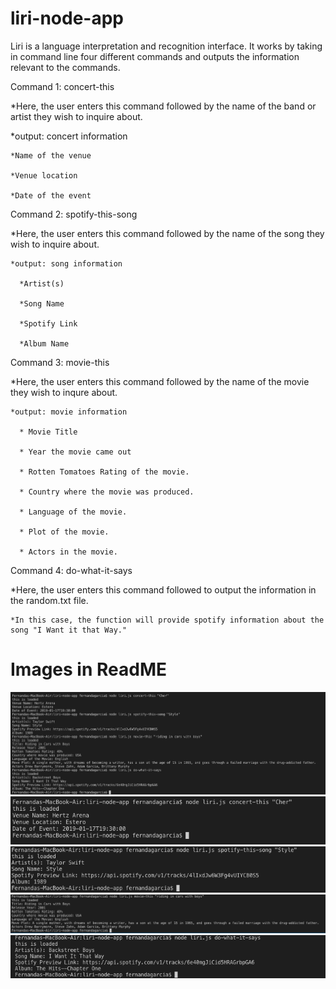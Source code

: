 # liri-node-app
Liri is a language interpretation and recognition interface. It works by taking in command line four different commands and outputs the information relevant to the commands. 

Command 1: concert-this 

 *Here, the user enters this command followed by the name of the band or artist they wish to inquire about.
  
  *output: concert information
    
    *Name of the venue
    
    *Venue location
    
    *Date of the event

Command 2: spotify-this-song
  
  *Here, the user enters this command followed by the name of the song they wish to inquire about.
    
    *output: song information
      
      *Artist(s)
      
      *Song Name
      
      *Spotify Link 
      
      *Album Name
      
Command 3: movie-this
  
  *Here, the user enters this command followed by the name of the movie they wish to inqure about.
    
    *output: movie information
      
      * Movie Title
      
      * Year the movie came out
      
      * Rotten Tomatoes Rating of the movie.
      
      * Country where the movie was produced.
      
      * Language of the movie.
      
      * Plot of the movie.
      
      * Actors in the movie.

Command 4: do-what-it-says
  
  *Here, the user enters this command followed to output the information in the random.txt file. 
    
    *In this case, the function will provide spotify information about the song "I Want it that Way."
    
# Images in ReadME

![](images/all.jpg)
![](images/bands.jpg)
![](images/songs.jpg)
![](images/movies.jpg)
![](images/doThis.jpg)
      

